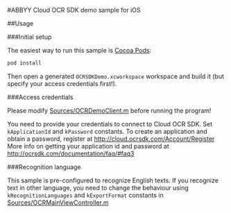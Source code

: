 #ABBYY Cloud OCR SDK demo sample for iOS

##Usage

###Initial setup

The easiest way to run this sample is [Cocoa Pods](http://cocoapods.org):

````Bash
pod install
````

Then open a generated `OCRSDKDemo.xcworkspace` workspace and build it (but specify your access credentials first!).

###Access credentials

Please modify [Sources/OCRDemoClient.m](Sources/OCRDemoClient.m) before running the program!

You need to provide your credentials to connect to Cloud OCR SDK. 
Set `kApplicationId` and `kPassword` constants.
To create an application and obtain a password, register at http://cloud.ocrsdk.com/Account/Register
More info on getting your application id and password at http://ocrsdk.com/documentation/faq/#faq3

###Recognition language

This sample is pre-configured to recognize English texts. If you recognize text in other language, you need to change the behaviour using 
`kRecognitionLanguages` and `kExportFormat` constants in [Sources/OCRMainViewController.m](Sources/OCRMainViewController.m)
